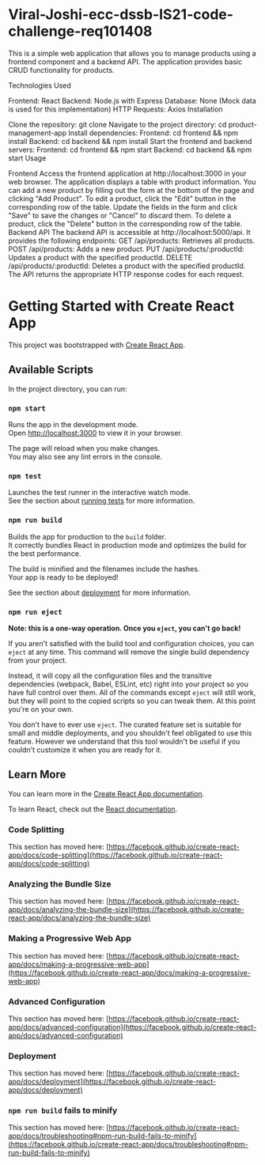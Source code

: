 # Viral-Joshi-ecc-dssb-IS21-code-challenge-req101408

This is a simple web application that allows you to manage products using a frontend component and a backend API. The application provides basic CRUD functionality for products.

Technologies Used

Frontend: React
Backend: Node.js with Express
Database: None (Mock data is used for this implementation)
HTTP Requests: Axios
Installation

Clone the repository: git clone <repository-url>
Navigate to the project directory: cd product-management-app
Install dependencies:
Frontend: cd frontend && npm install
Backend: cd backend && npm install
Start the frontend and backend servers:
Frontend: cd frontend && npm start
Backend: cd backend && npm start
Usage

Frontend
Access the frontend application at http://localhost:3000 in your web browser.
The application displays a table with product information.
You can add a new product by filling out the form at the bottom of the page and clicking "Add Product".
To edit a product, click the "Edit" button in the corresponding row of the table. Update the fields in the form and click "Save" to save the changes or "Cancel" to discard them.
To delete a product, click the "Delete" button in the corresponding row of the table.
Backend API
The backend API is accessible at http://localhost:5000/api.
It provides the following endpoints:
GET /api/products: Retrieves all products.
POST /api/products: Adds a new product.
PUT /api/products/:productId: Updates a product with the specified productId.
DELETE /api/products/:productId: Deletes a product with the specified productId.
The API returns the appropriate HTTP response codes for each request.

# Getting Started with Create React App

This project was bootstrapped with [Create React App](https://github.com/facebook/create-react-app).

## Available Scripts

In the project directory, you can run:

### `npm start`

Runs the app in the development mode.\
Open [http://localhost:3000](http://localhost:3000) to view it in your browser.

The page will reload when you make changes.\
You may also see any lint errors in the console.

### `npm test`

Launches the test runner in the interactive watch mode.\
See the section about [running tests](https://facebook.github.io/create-react-app/docs/running-tests) for more information.

### `npm run build`

Builds the app for production to the `build` folder.\
It correctly bundles React in production mode and optimizes the build for the best performance.

The build is minified and the filenames include the hashes.\
Your app is ready to be deployed!

See the section about [deployment](https://facebook.github.io/create-react-app/docs/deployment) for more information.

### `npm run eject`

**Note: this is a one-way operation. Once you `eject`, you can't go back!**

If you aren't satisfied with the build tool and configuration choices, you can `eject` at any time. This command will remove the single build dependency from your project.

Instead, it will copy all the configuration files and the transitive dependencies (webpack, Babel, ESLint, etc) right into your project so you have full control over them. All of the commands except `eject` will still work, but they will point to the copied scripts so you can tweak them. At this point you're on your own.

You don't have to ever use `eject`. The curated feature set is suitable for small and middle deployments, and you shouldn't feel obligated to use this feature. However we understand that this tool wouldn't be useful if you couldn't customize it when you are ready for it.

## Learn More

You can learn more in the [Create React App documentation](https://facebook.github.io/create-react-app/docs/getting-started).

To learn React, check out the [React documentation](https://reactjs.org/).

### Code Splitting

This section has moved here: [https://facebook.github.io/create-react-app/docs/code-splitting](https://facebook.github.io/create-react-app/docs/code-splitting)

### Analyzing the Bundle Size

This section has moved here: [https://facebook.github.io/create-react-app/docs/analyzing-the-bundle-size](https://facebook.github.io/create-react-app/docs/analyzing-the-bundle-size)

### Making a Progressive Web App

This section has moved here: [https://facebook.github.io/create-react-app/docs/making-a-progressive-web-app](https://facebook.github.io/create-react-app/docs/making-a-progressive-web-app)

### Advanced Configuration

This section has moved here: [https://facebook.github.io/create-react-app/docs/advanced-configuration](https://facebook.github.io/create-react-app/docs/advanced-configuration)

### Deployment

This section has moved here: [https://facebook.github.io/create-react-app/docs/deployment](https://facebook.github.io/create-react-app/docs/deployment)

### `npm run build` fails to minify

This section has moved here: [https://facebook.github.io/create-react-app/docs/troubleshooting#npm-run-build-fails-to-minify](https://facebook.github.io/create-react-app/docs/troubleshooting#npm-run-build-fails-to-minify)

